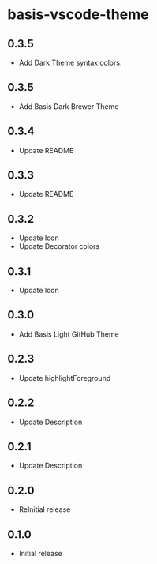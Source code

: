 # basis-vscode-theme

## 0.3.5
- Add Dark Theme syntax colors.

## 0.3.5
- Add Basis Dark Brewer Theme

## 0.3.4
- Update README

## 0.3.3
- Update README

## 0.3.2
- Update Icon
- Update Decorator colors

## 0.3.1
- Update Icon

## 0.3.0
- Add Basis Light GitHub Theme

## 0.2.3
- Update highlightForeground

## 0.2.2
- Update Description

## 0.2.1
- Update Description

## 0.2.0
- ReInitial release

## 0.1.0
- Initial release

